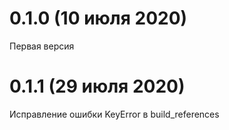# 0.1.0 (10 июля 2020)

Первая версия

# 0.1.1 (29 июля 2020)

Исправление ошибки KeyError в build_references
